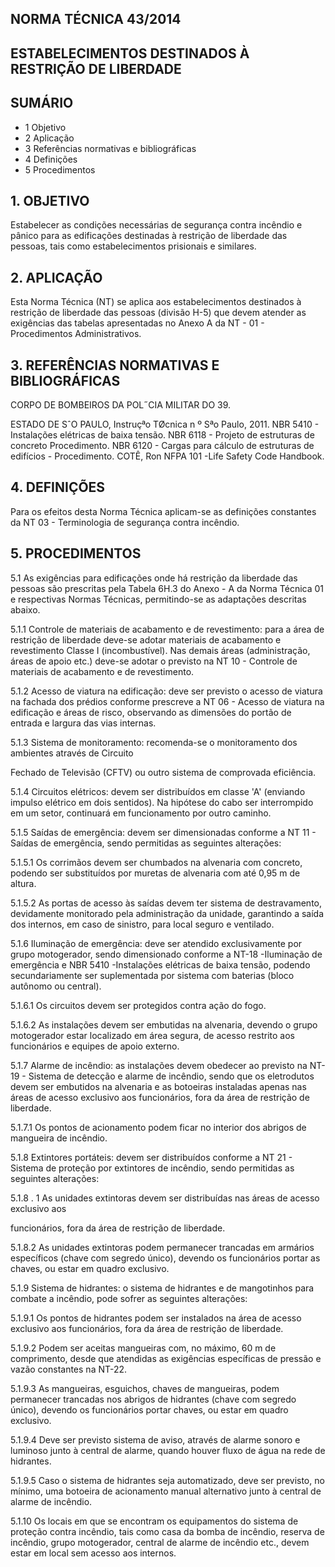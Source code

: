 <!-- image -->

## NORMA TÉCNICA 43/2014

## ESTABELECIMENTOS DESTINADOS À RESTRIÇÃO DE LIBERDADE

## SUMÁRIO

- 1 Objetivo
- 2 Aplicação
- 3 Referências normativas e bibliográficas
- 4 Definições
- 5 Procedimentos

## 1. OBJETIVO

Estabelecer as condições necessárias de segurança contra incêndio e pânico para as edificações destinadas à restrição de liberdade das pessoas,  tais  como  estabelecimentos  prisionais  e similares.

## 2. APLICAÇÃO

Esta Norma Técnica (NT) se aplica aos estabelecimentos destinados à restrição de liberdade das  pessoas  (divisão  H-5)  que  devem  atender  as exigências  das tabelas apresentadas no Anexo A da NT - 01 - Procedimentos Administrativos.

## 3. REFERÊNCIAS NORMATIVAS E BIBLIOGRÁFICAS

CORPO  DE  BOMBEIROS  DA  POL˝CIA  MILITAR  DO 39.

ESTADO  DE  SˆO  PAULO,  Instruçªo  TØcnica  n º Sªo Paulo, 2011. NBR 5410 - Instalações elétricas de baixa tensão. NBR  6118  -  Projeto  de  estruturas  de  concreto  Procedimento. NBR 6120 - Cargas para cálculo de estruturas de edifícios - Procedimento. COTÊ, Ron NFPA 101 -Life Safety Code Handbook.

## 4. DEFINIÇÕES

Para os efeitos desta Norma Técnica aplicam-se as definições constantes da NT 03 - Terminologia de segurança contra incêndio.

## 5. PROCEDIMENTOS

5.1 As exigências para edificações onde há restrição da liberdade das pessoas são prescritas pela Tabela 6H.3 do Anexo - A da Norma Técnica 01 e respectivas Normas Técnicas, permitindo-se as adaptações descritas abaixo.

5.1.1 Controle  de  materiais  de  acabamento  e  de revestimento: para a área de restrição de liberdade deve-se adotar materiais de acabamento e revestimento Classe I (incombustível). Nas demais áreas (administração, áreas de apoio etc.) deve-se adotar o previsto na NT 10 - Controle de materiais de acabamento e de revestimento.

5.1.2 Acesso  de  viatura  na  edificação:  deve  ser previsto o acesso de viatura na fachada dos prédios conforme prescreve a NT 06 - Acesso de viatura na edificação e áreas de risco, observando as dimensões do portão de entrada e largura das vias internas.

5.1.3 Sistema de monitoramento: recomenda-se o monitoramento dos ambientes através de Circuito

Fechado de Televisão (CFTV) ou outro sistema de comprovada eficiência.

5.1.4 Circuitos  elétricos:  devem  ser  distribuídos em classe 'A' (enviando impulso elétrico em dois sentidos).  Na  hipótese  do  cabo  ser  interrompido em  um  setor,  continuará  em  funcionamento  por outro caminho.

5.1.5 Saídas de emergência: devem ser dimensionadas  conforme  a  NT  11  -  Saídas  de emergência, sendo permitidas as seguintes alterações:

5.1.5.1 Os  corrimãos  devem  ser  chumbados  na alvenaria com concreto, podendo ser substituídos por  muretas  de  alvenaria  com  até  0,95  m  de altura.

5.1.5.2 As portas de acesso às saídas devem ter sistema de destravamento, devidamente monitorado pela administração da unidade, garantindo  a  saída  dos  internos,  em  caso  de sinistro, para local seguro e ventilado.

5.1.6 Iluminação de emergência: deve ser atendido  exclusivamente  por  grupo  motogerador, sendo dimensionado conforme a NT-18 -Iluminação de emergência e NBR 5410 -Instalações  elétricas  de  baixa  tensão,  podendo secundariamente  ser  suplementada  por  sistema com baterias (bloco autônomo ou central).

5.1.6.1 Os  circuitos  devem  ser  protegidos  contra ação do fogo.

5.1.6.2 As  instalações  devem  ser  embutidas  na alvenaria,  devendo  o  grupo  motogerador  estar localizado em área segura, de acesso restrito aos funcionários e equipes de apoio externo.

5.1.7 Alarme de incêndio: as instalações devem obedecer  ao  previsto  na  NT-19  -  Sistema  de detecção  e  alarme  de  incêndio,  sendo  que  os eletrodutos  devem  ser  embutidos  na  alvenaria  e as botoeiras instaladas  apenas  nas  áreas  de acesso exclusivo aos funcionários, fora da área de restrição de liberdade.

5.1.7.1 Os pontos de acionamento podem ficar no interior dos abrigos de mangueira de incêndio.

5.1.8 Extintores portáteis: devem ser distribuídos conforme  a  NT  21 -  Sistema  de proteção por extintores de incêndio, sendo permitidas as seguintes alterações:

5.1.8 . 1 As unidades extintoras devem ser distribuídas  nas  áreas  de  acesso  exclusivo  aos

funcionários, fora da área de restrição de liberdade.

5.1.8.2 As unidades extintoras podem permanecer trancadas  em  armários  específicos  (chave  com segredo único), devendo os funcionários portar as chaves, ou estar em quadro exclusivo.

5.1.9 Sistema de hidrantes: o sistema de hidrantes e de mangotinhos para combate  a incêndio, pode sofrer as seguintes alterações:

5.1.9.1 Os pontos de hidrantes podem ser instalados na área de acesso exclusivo aos funcionários, fora da área de restrição de liberdade.

5.1.9.2 Podem  ser  aceitas  mangueiras  com,  no máximo, 60 m de comprimento, desde que atendidas as exigências específicas de pressão e vazão constantes na NT-22.

5.1.9.3 As mangueiras, esguichos, chaves de mangueiras,  podem  permanecer  trancadas  nos abrigos  de  hidrantes  (chave  com  segredo  único), devendo  os  funcionários  portar  chaves,  ou  estar em quadro exclusivo.

5.1.9.4 Deve ser previsto sistema de aviso, através  de  alarme  sonoro  e  luminoso  junto  à central de alarme, quando houver fluxo de água na rede de hidrantes.

5.1.9.5 Caso o sistema de hidrantes seja automatizado, deve ser previsto, no mínimo, uma botoeira  de  acionamento  manual  alternativo  junto à central de alarme de incêndio.

5.1.10 Os locais em que se encontram os equipamentos do sistema de proteção contra incêndio,  tais  como  casa  da  bomba  de  incêndio, reserva  de  incêndio,  grupo  motogerador,  central de alarme de incêndio etc., devem estar em local sem acesso aos internos.